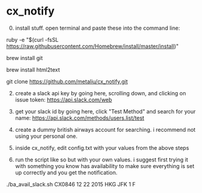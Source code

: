 # cx_notify
0. install stuff. open terminal and paste these into the command line:

ruby -e "$(curl -fsSL https://raw.githubusercontent.com/Homebrew/install/master/install)"

brew install git

brew install html2text

git clone https://github.com/metaliu/cx_notify.git

2. create a slack api key by going here, scrolling down, and clicking on issue token:
https://api.slack.com/web

3. get your slack id by going here, click "Test Method" and search for your name:
https://api.slack.com/methods/users.list/test 

4. create a dummy british airways account for searching. i recommend not using
your personal one.

5. inside cx_notify, edit config.txt with your values from the above steps

6. run the script like so but with your own values. i suggest first trying it
   with something you know has availability to make sure everything is set up
   correctly and you get the notification.

./ba_avail_slack.sh CX0846 12 22 2015 HKG JFK 1 F

